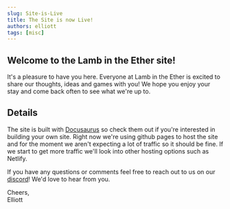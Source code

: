 ```yaml
---
slug: Site-is-Live
title: The Site is now Live!
authors: elliott
tags: [misc]
---
```



## Welcome to the Lamb in the Ether site!
<!-- truncate -->
It's a pleasure to have you here. Everyone at Lamb in the Ether is excited to share our thoughts, ideas and games with you! We hope you enjoy your stay and come back often to see what we're up to.

## Details
The site is built with [Docusaurus](https://docusaurus.io/) so check them out if you're interested in building your own site.
Right now we're using github pages to host the site and for the moment we aren't expecting a lot of traffic so it should be fine. If we start to get more traffic we'll look into other hosting options such as Netlify.

If you have any questions or comments feel free to reach out to us on our [discord](https://discord.com/invite/y6nZKTEZ9J)! We'd love to hear from you.

Cheers,  
Elliott
